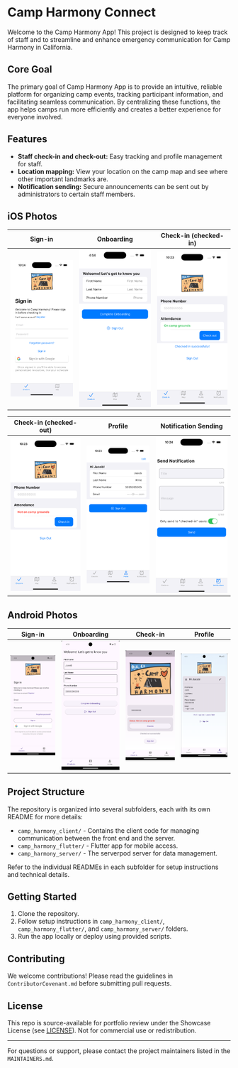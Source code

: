 # Camp Harmony Connect

Welcome to the Camp Harmony App! This project is designed to keep track of staff and to streamline and enhance emergency communication for Camp Harmony in California.

## Core Goal

The primary goal of Camp Harmony App is to provide an intuitive, reliable platform for organizing camp events, tracking participant information, and facilitating seamless communication. By centralizing these functions, the app helps camps run more efficiently and creates a better experience for everyone involved.

## Features

- **Staff check-in and check-out:** Easy tracking and profile management for staff.
- **Location mapping:** View your location on the camp map and see where other important landmarks are.
- **Notification sending:** Secure announcements can be sent out by administrators to certain staff members.

## iOS Photos

| Sign-in                                                                  | Onboarding                                                                           | Check-in (checked-in)                                                           |
| ------------------------------------------------------------------------ | ------------------------------------------------------------------------------------ | ------------------------------------------------------------------------------- |
| <img src="readme/assets/iOS_Sign_In.png" width="260" alt="Sign-in iOS"/> | <img src="readme/assets/iOS_Onboarding_Empty.png" width="260" alt="Onboarding iOS"/> | <img src="readme/assets/iOS_Checked_In.png" width="260" alt="Checked out iOS"/> |

| Check-in (checked-out)                                                           | Profile                                                                  | Notification Sending                                                                               |
| -------------------------------------------------------------------------------- | ------------------------------------------------------------------------ | -------------------------------------------------------------------------------------------------- |
| <img src="readme/assets/iOS_Checked_Out.png" width="260" alt="Checked out iOS"/> | <img src="readme/assets/iOS_Profile.png" width="260" alt="Profile iOS"/> | <img src="readme/assets/iOS_Notification_Sending.png" width="260" alt="Notification sending iOS"/> |

## Android Photos

| Sign-in                                                                          | Onboarding                                                                             | Check-in                                                                              | Profile                                                                          |
| -------------------------------------------------------------------------------- | -------------------------------------------------------------------------------------- | ------------------------------------------------------------------------------------- | -------------------------------------------------------------------------------- |
| <img src="readme/assets/Android_Sign_In.png" width="260" alt="Sign-in Android"/> | <img src="readme/assets/Android_Onboarding.png" width="260" alt="Onboarding Android"/> | <img src="readme/assets/Android_Check_In.png" width="260" alt="Checked out Android"/> | <img src="readme/assets/Android_Profile.png" width="260" alt="Profile Android"/> |

## Project Structure

The repository is organized into several subfolders, each with its own README for more details:

- `camp_harmony_client/` - Contains the client code for managing communication between the front end and the server.
- `camp_harmony_flutter/` - Flutter app for mobile access.
- `camp_harmony_server/` - The serverpod server for data management.

Refer to the individual READMEs in each subfolder for setup instructions and technical details.

## Getting Started

1. Clone the repository.
2. Follow setup instructions in `camp_harmony_client/`, `camp_harmony_flutter/`, and `camp_harmony_server/` folders.
3. Run the app locally or deploy using provided scripts.

## Contributing

We welcome contributions! Please read the guidelines in `ContributorCovenant.md` before submitting pull requests.

## License

This repo is source-available for portfolio review under the Showcase License (see [LICENSE](/LICENSE)). Not for commercial use or redistribution.

---

For questions or support, please contact the project maintainers listed in the `MAINTAINERS.md`.
